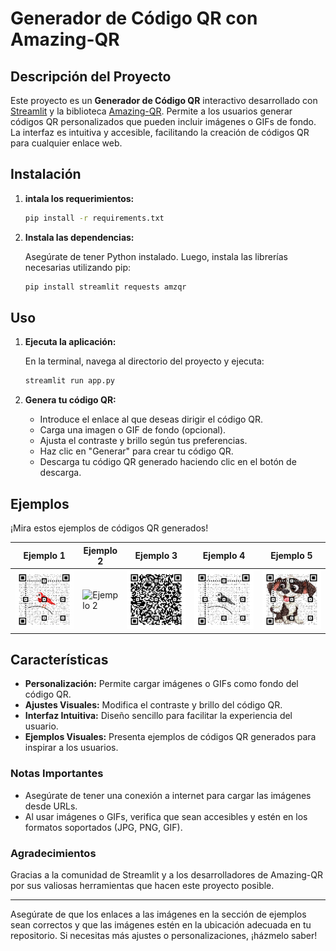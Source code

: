 # Generador de Código QR con Amazing-QR


## Descripción del Proyecto

Este proyecto es un **Generador de Código QR** interactivo desarrollado con [Streamlit](https://streamlit.io/) y la biblioteca [Amazing-QR](https://github.com/x-hw/amazing-qr/tree/master). Permite a los usuarios generar códigos QR personalizados que pueden incluir imágenes o GIFs de fondo. La interfaz es intuitiva y accesible, facilitando la creación de códigos QR para cualquier enlace web.



## Instalación

1. **intala los requerimientos:**
   ```bash
   pip install -r requirements.txt
   ```


2. **Instala las dependencias:**

   Asegúrate de tener Python instalado. Luego, instala las librerías necesarias utilizando pip:

   ```bash
   pip install streamlit requests amzqr
   ```

## Uso

1. **Ejecuta la aplicación:**

   En la terminal, navega al directorio del proyecto y ejecuta:

   ```bash
   streamlit run app.py
   ```

2. **Genera tu código QR:**

   - Introduce el enlace al que deseas dirigir el código QR.
   - Carga una imagen o GIF de fondo (opcional).
   - Ajusta el contraste y brillo según tus preferencias.
   - Haz clic en "Generar" para crear tu código QR.
   - Descarga tu código QR generado haciendo clic en el botón de descarga.

## Ejemplos

¡Mira estos ejemplos de códigos QR generados!

| Ejemplo 1 | Ejemplo 2 | Ejemplo 3 | Ejemplo 4 | Ejemplo 5 |
|-----------|-----------|-----------|-----------|-----------|
| ![Ejemplo 1](ejemplos/ave_color.gif) | ![Ejemplo 2](ejemplos/CódigoQR_perro_blancoynegro.png) | ![Ejemplo 3](ejemplos/codigo_qr_basico.png) | ![Ejemplo 4](ejemplos/ave_blancoynegro.gif) | ![Ejemplo 5](ejemplos/perro_color.png) |

## Características

- **Personalización:** Permite cargar imágenes o GIFs como fondo del código QR.
- **Ajustes Visuales:** Modifica el contraste y brillo del código QR.
- **Interfaz Intuitiva:** Diseño sencillo para facilitar la experiencia del usuario.
- **Ejemplos Visuales:** Presenta ejemplos de códigos QR generados para inspirar a los usuarios.



### Notas Importantes

- Asegúrate de tener una conexión a internet para cargar las imágenes desde URLs.
- Al usar imágenes o GIFs, verifica que sean accesibles y estén en los formatos soportados (JPG, PNG, GIF).


### Agradecimientos

Gracias a la comunidad de Streamlit y a los desarrolladores de Amazing-QR por sus valiosas herramientas que hacen este proyecto posible.

---

Asegúrate de que los enlaces a las imágenes en la sección de ejemplos sean correctos y que las imágenes estén en la ubicación adecuada en tu repositorio. Si necesitas más ajustes o personalizaciones, ¡házmelo saber!